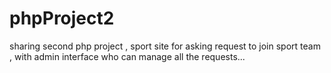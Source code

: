 # phpProject2
sharing second php project , sport site for asking request to join sport team , with admin interface who can manage all the requests...

